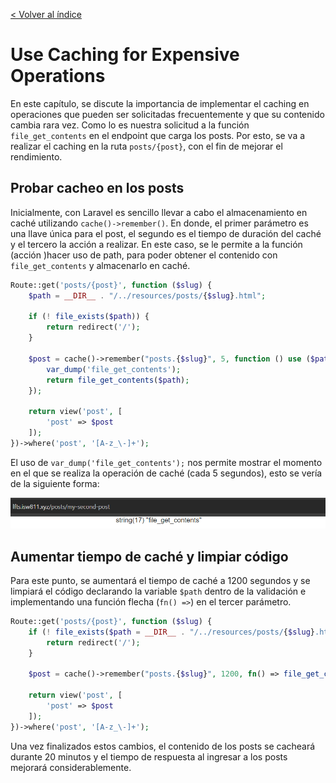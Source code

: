 [< Volver al índice](/docs/readme.md)

# Use Caching for Expensive Operations

En este capítulo, se discute la importancia de implementar el caching en operaciones que pueden ser solicitadas frecuentemente y que su contenido cambia rara vez. Como lo es nuestra solicitud a la función `file_get_contents` en el endpoint que carga los posts. Por esto, se va a realizar el caching en la ruta `posts/{post}`, con el fin de mejorar el rendimiento.

## Probar cacheo en los posts

Inicialmente, con Laravel es sencillo llevar a cabo el almacenamiento en caché utilizando `cache()->remember()`. En donde, el primer parámetro es una llave única para el post, el segundo es el tiempo de duración del caché y el tercero la acción a realizar. En este caso, se le permite a la función (acción )hacer uso de path, para poder obtener el contenido con `file_get_contents` y almacenarlo en caché.

```php
Route::get('posts/{post}', function ($slug) {
    $path = __DIR__ . "/../resources/posts/{$slug}.html";

    if (! file_exists($path)) {
        return redirect('/');
    }

    $post = cache()->remember("posts.{$slug}", 5, function () use ($path) {
        var_dump('file_get_contents');
        return file_get_contents($path);
    });

    return view('post', [
        'post' => $post
    ]);
})->where('post', '[A-z_\-]+');
```

El uso de `var_dump('file_get_contents');` nos permite mostrar el momento en el que se realiza la operación de caché (cada 5 segundos), esto se vería de la siguiente forma:

![Prueba de cuando se realiza el cache](images/var-dump-cache-v6.png)

## Aumentar tiempo de caché y limpiar código

Para este punto, se aumentará el tiempo de caché a 1200 segundos y se limpiará el código declarando la variable `$path` dentro de la validación e implementando una función flecha (`fn() =>`) en el tercer parámetro.

```php
Route::get('posts/{post}', function ($slug) {
    if (! file_exists($path = __DIR__ . "/../resources/posts/{$slug}.html")) {
        return redirect('/');
    }

    $post = cache()->remember("posts.{$slug}", 1200, fn() => file_get_contents($path));

    return view('post', [
        'post' => $post
    ]);
})->where('post', '[A-z_\-]+');
```

Una vez finalizados estos cambios, el contenido de los posts se cacheará durante 20 minutos y el tiempo de respuesta al ingresar a los posts mejorará considerablemente.

